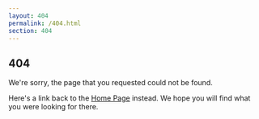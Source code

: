 ```yaml
---
layout: 404
permalink: /404.html
section: 404
---
```


## 404

We're sorry, the page that you requested could not be found.

Here's a link back to the [Home Page](/) instead. We hope you will find what you
were looking for there.

